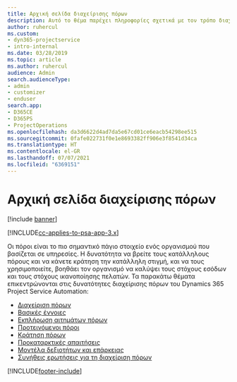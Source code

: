 ```yaml
---
title: Αρχική σελίδα διαχείρισης πόρων
description: Αυτό το θέμα παρέχει πληροφορίες σχετικά με τον τρόπο διαχείρισης πόρων.
author: ruhercul
ms.custom:
- dyn365-projectservice
- intro-internal
ms.date: 03/28/2019
ms.topic: article
ms.author: ruhercul
audience: Admin
search.audienceType:
- admin
- customizer
- enduser
search.app:
- D365CE
- D365PS
- ProjectOperations
ms.openlocfilehash: da3d6622d4ad7da5e67cd01ce6eacb54298ee515
ms.sourcegitcommit: 0fafe022731f0e1e8693382ff906e3f8541d34ca
ms.translationtype: HT
ms.contentlocale: el-GR
ms.lasthandoff: 07/07/2021
ms.locfileid: "6369151"
---
```

# <a name="resource-management-home-page"></a>Αρχική σελίδα διαχείρισης πόρων

[!include [banner](../includes/psa-now-project-operations.md)]

[!INCLUDE[cc-applies-to-psa-app-3.x](../includes/cc-applies-to-psa-app-3x.md)]

Οι πόροι είναι το πιο σημαντικό πάγιο στοιχείο ενός οργανισμού που βασίζεται σε υπηρεσίες. Η δυνατότητα να βρείτε τους κατάλληλους πόρους και να κάνετε κράτηση την κατάλληλη στιγμή, και να τους χρησιμοποιείτε, βοηθάει τον οργανισμό να καλύψει τους στόχους εσόδων και τους στόχους ικανοποίησης πελατών. Τα παρακάτω θέματα επικεντρώνονται στις δυνατότητες διαχείρισης πόρων του Dynamics 365 Project Service Automation:

- [Διαχείριση πόρων](manage-resources.md)
- [Βασικές έννοιες](reports-key-concepts.md)
- [Εκπλήρωση αιτημάτων πόρων](resource-management-fulfill-requests.md)
- [Προτεινόμενοι πόροι](resource-management-propose-resources.md)
- [Κράτηση πόρων](resource-management-book-resources-scheduleboard.md)
- [Προκαταρκτικές απαιτήσεις](resource-management-softbook-requirements.md)
- [Μοντέλα δεξιοτήτων και επάρκειας](resource-management-skills-proficiency.md)
- [Συνήθεις ερωτήσεις για τη διαχείριση πόρων](resource-management-faq.md)


[!INCLUDE[footer-include](../includes/footer-banner.md)]